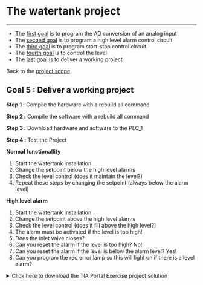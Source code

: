 # The watertank project
_____________________________________
-   The [first goal](Ex07/Subchapter04_01.md) is to program the AD conversion of an analog input
-   The [second goal](Ex07/Subchapter04_02.md) is to program a high level alarm control circuit
-   The [third goal](Ex07/Subchapter04_03.md) is to program start-stop control circuit
-   The [fourth goal](Ex07/Subchapter04_04.md) is to control the level
-   The [last goal](Ex07/Subchapter04_05.md) is to deliver a working project

Back to the [project scope](Ex07/Subchapter04.md).

## Goal 5 : Deliver a working project
**Step 1 :** Compile the hardware with a rebuild all command

**Step 2 :** Compile the software with a rebuild all command

**Step 3 :** Download hardware and software to the PLC_1

**Step 4 :** Test the Project

__Normal functionallity__
1. Start the watertank installation
2. Change the setpoint below the high level alarms
3. Check the level control (does it maintain the level?)
4. Repeat these steps by changing the setpoint (always below the alarm level)

__High level alarm__
1. Start the watertank installation
2. Change the setpoint above the high level alarms
3. Check the level control (does it fill above the high level?)
4. The alarm must be activated if the level is too high!
5. Does the inlet valve closes?
6. Can you reset the alarm if the level is too high? No!
7. Can you reset the alarm if the level is below the alarm level? Yes!
8. Can you program the red error lamp so this will light on if there is a level alarm?

<details>
	<summary>Click here to download the TIA Portal Exercise project solution</summary><!-- Empty line after this one needed, do not delete! -->

<br>
Download file <a href="../Ex07/Documents/Ex7_Watertank.zap15_1">here</a>.</p>

  </details><!-- Empty line after this one needed, do not delete! -->
